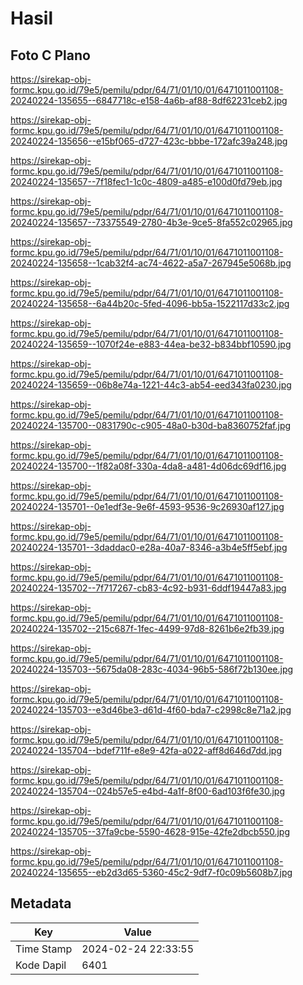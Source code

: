 # Hasil

## Foto C Plano

https://sirekap-obj-formc.kpu.go.id/79e5/pemilu/pdpr/64/71/01/10/01/6471011001108-20240224-135655--6847718c-e158-4a6b-af88-8df62231ceb2.jpg

https://sirekap-obj-formc.kpu.go.id/79e5/pemilu/pdpr/64/71/01/10/01/6471011001108-20240224-135656--e15bf065-d727-423c-bbbe-172afc39a248.jpg

https://sirekap-obj-formc.kpu.go.id/79e5/pemilu/pdpr/64/71/01/10/01/6471011001108-20240224-135657--7f18fec1-1c0c-4809-a485-e100d0fd79eb.jpg

https://sirekap-obj-formc.kpu.go.id/79e5/pemilu/pdpr/64/71/01/10/01/6471011001108-20240224-135657--73375549-2780-4b3e-9ce5-8fa552c02965.jpg

https://sirekap-obj-formc.kpu.go.id/79e5/pemilu/pdpr/64/71/01/10/01/6471011001108-20240224-135658--1cab32f4-ac74-4622-a5a7-267945e5068b.jpg

https://sirekap-obj-formc.kpu.go.id/79e5/pemilu/pdpr/64/71/01/10/01/6471011001108-20240224-135658--6a44b20c-5fed-4096-bb5a-1522117d33c2.jpg

https://sirekap-obj-formc.kpu.go.id/79e5/pemilu/pdpr/64/71/01/10/01/6471011001108-20240224-135659--1070f24e-e883-44ea-be32-b834bbf10590.jpg

https://sirekap-obj-formc.kpu.go.id/79e5/pemilu/pdpr/64/71/01/10/01/6471011001108-20240224-135659--06b8e74a-1221-44c3-ab54-eed343fa0230.jpg

https://sirekap-obj-formc.kpu.go.id/79e5/pemilu/pdpr/64/71/01/10/01/6471011001108-20240224-135700--0831790c-c905-48a0-b30d-ba8360752faf.jpg

https://sirekap-obj-formc.kpu.go.id/79e5/pemilu/pdpr/64/71/01/10/01/6471011001108-20240224-135700--1f82a08f-330a-4da8-a481-4d06dc69df16.jpg

https://sirekap-obj-formc.kpu.go.id/79e5/pemilu/pdpr/64/71/01/10/01/6471011001108-20240224-135701--0e1edf3e-9e6f-4593-9536-9c26930af127.jpg

https://sirekap-obj-formc.kpu.go.id/79e5/pemilu/pdpr/64/71/01/10/01/6471011001108-20240224-135701--3daddac0-e28a-40a7-8346-a3b4e5ff5ebf.jpg

https://sirekap-obj-formc.kpu.go.id/79e5/pemilu/pdpr/64/71/01/10/01/6471011001108-20240224-135702--7f717267-cb83-4c92-b931-6ddf19447a83.jpg

https://sirekap-obj-formc.kpu.go.id/79e5/pemilu/pdpr/64/71/01/10/01/6471011001108-20240224-135702--215c687f-1fec-4499-97d8-8261b6e2fb39.jpg

https://sirekap-obj-formc.kpu.go.id/79e5/pemilu/pdpr/64/71/01/10/01/6471011001108-20240224-135703--5675da08-283c-4034-96b5-586f72b130ee.jpg

https://sirekap-obj-formc.kpu.go.id/79e5/pemilu/pdpr/64/71/01/10/01/6471011001108-20240224-135703--e3d46be3-d61d-4f60-bda7-c2998c8e71a2.jpg

https://sirekap-obj-formc.kpu.go.id/79e5/pemilu/pdpr/64/71/01/10/01/6471011001108-20240224-135704--bdef711f-e8e9-42fa-a022-aff8d646d7dd.jpg

https://sirekap-obj-formc.kpu.go.id/79e5/pemilu/pdpr/64/71/01/10/01/6471011001108-20240224-135704--024b57e5-e4bd-4a1f-8f00-6ad103f6fe30.jpg

https://sirekap-obj-formc.kpu.go.id/79e5/pemilu/pdpr/64/71/01/10/01/6471011001108-20240224-135705--37fa9cbe-5590-4628-915e-42fe2dbcb550.jpg

https://sirekap-obj-formc.kpu.go.id/79e5/pemilu/pdpr/64/71/01/10/01/6471011001108-20240224-135655--eb2d3d65-5360-45c2-9df7-f0c09b5608b7.jpg


## Metadata

| Key        | Value               |
| ---------- | ------------------- |
| Time Stamp | 2024-02-24 22:33:55 |
| Kode Dapil | 6401                |



